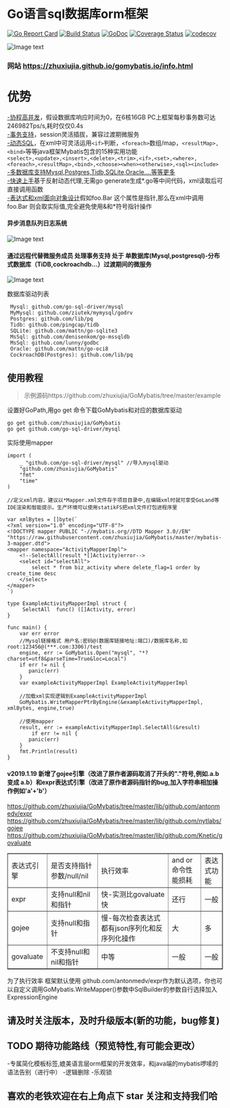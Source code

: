 # Go语言sql数据库orm框架
[![Go Report Card](https://goreportcard.com/badge/github.com/zhuxiujia/GoMybatis)](https://goreportcard.com/report/github.com/zhuxiujia/GoMybatis)
[![Build Status](https://travis-ci.com/zhuxiujia/GoMybatis.svg?branch=master)](https://travis-ci.com/zhuxiujia/GoMybatis)
[![GoDoc](https://godoc.org/github.com/zhuxiujia/GoMybatis?status.svg)](https://godoc.org/github.com/zhuxiujia/GoMybatis)
[![Coverage Status](https://coveralls.io/repos/github/zhuxiujia/GoMybatis/badge.svg?branch=master)](https://coveralls.io/github/zhuxiujia/GoMybatis?branch=master)
[![codecov](https://codecov.io/gh/zhuxiujia/GoMybatis/branch/master/graph/badge.svg)](https://codecov.io/gh/zhuxiujia/GoMybatis)


![Image text](https://zhuxiujia.github.io/gomybatis.io/assets/vuetify.png)
### 网站 https://zhuxiujia.github.io/gomybatis.io/info.html
# 优势
<a href="https://zhuxiujia.github.io/gomybatis.io/info.html">-协程高并发</a>，假设数据库响应时间为0，在6核16GB PC上框架每秒事务数可达246982Tps/s,耗时仅仅0.4s<br>
<a href="https://zhuxiujia.github.io/gomybatis.io/info.html">-事务支持</a>，session灵活插拔，兼容过渡期微服务<br>
<a href="https://zhuxiujia.github.io/gomybatis.io/info.html">-动态SQL</a>，在xml中可灵活运用`<if>`判断，`<foreach>`数组/map，`<resultMap>,<bind>`等等java框架Mybatis包含的15种实用功能<br>
`<select>,<update>,<insert>,<delete>,<trim>,<if>,<set>,<where>,<foreach>,<resultMap>,<bind>,<choose><when><otherwise>,<sql><include>`<br>
<a href="https://zhuxiujia.github.io/gomybatis.io/info.html">-多数据库支持Mysql,Postgres,Tidb,SQLite,Oracle....等等更多</a><br>
<a href="https://zhuxiujia.github.io/gomybatis.io/info.html">-快速上手</a>基于反射动态代理,无需go generate生成*.go等中间代码，xml读取后可直接调用函数<br>
<a href="https://zhuxiujia.github.io/gomybatis.io/info.html">-表达式和xml面向对象设计</a>假如foo.Bar 这个属性是指针,那么在xml中调用 foo.Bar 则会取实际值,完全避免使用&和*符号指针操作<br>
#### 异步消息队列日志系统
![Image text](https://zhuxiujia.github.io/gomybatis.io/assets/log_system.png)
#### 通过远程代替微服务成员 处理事务支持  处于 单数据库(Mysql,postgresql)-分布式数据库（TiDB,cockroachdb...）过渡期间的微服务
![Image text](https://zhuxiujia.github.io/gomybatis.io/assets/tx.png)

数据库驱动列表
```
 Mysql: github.com/go-sql-driver/mysql
 MyMysql: github.com/ziutek/mymysql/godrv
 Postgres: github.com/lib/pq
 Tidb: github.com/pingcap/tidb
 SQLite: github.com/mattn/go-sqlite3
 MsSql: github.com/denisenkom/go-mssqldb
 MsSql: github.com/lunny/godbc
 Oracle: github.com/mattn/go-oci8
 CockroachDB(Postgres): github.com/lib/pq
 ```
 
## 使用教程

> 示例源码https://github.com/zhuxiujia/GoMybatis/tree/master/example

设置好GoPath,用go get 命令下载GoMybatis和对应的数据库驱动
```
go get github.com/zhuxiujia/GoMybatis
go get github.com/go-sql-driver/mysql
```
实际使用mapper
```
import (
	_ "github.com/go-sql-driver/mysql" //导入mysql驱动
	"github.com/zhuxiujia/GoMybatis"
	"fmt"
	"time"
)

//定义xml内容，建议以*Mapper.xml文件存于项目目录中,在编辑xml时就可享受GoLand等IDE渲染和智能提示。生产环境可以使用statikFS把xml文件打包进程序里

var xmlBytes = []byte(`
<?xml version="1.0" encoding="UTF-8"?>
<!DOCTYPE mapper PUBLIC "-//mybatis.org//DTD Mapper 3.0//EN"
"https://raw.githubusercontent.com/zhuxiujia/GoMybatis/master/mybatis-3-mapper.dtd">
<mapper namespace="ActivityMapperImpl">
    <!--SelectAll(result *[]Activity)error-->
    <select id="selectAll">
        select * from biz_activity where delete_flag=1 order by create_time desc
    </select>
</mapper>
`)

type ExampleActivityMapperImpl struct {
     SelectAll  func() ([]Activity, error)
}

func main() {
	var err error
	//Mysql链接格式 用户名:密码@(数据库链接地址:端口)/数据库名称,如root:123456@(***.com:3306)/test
	engine, err := GoMybatis.Open("mysql", "*?charset=utf8&parseTime=True&loc=Local")
	if err != nil {
	   panic(err)
	}
	var exampleActivityMapperImpl ExampleActivityMapperImpl
	
	//加载xml实现逻辑到ExampleActivityMapperImpl
	GoMybatis.WriteMapperPtrByEngine(&exampleActivityMapperImpl, xmlBytes, engine,true)

	//使用mapper
	result, err := exampleActivityMapperImpl.SelectAll(&result)
        if err != nil {
	   panic(err)
	}
	fmt.Println(result)
}
```
#### v2019.1.19 新增了gojee引擎（改进了原作者源码取消了开头的"."符号,例如.a.b变成 a.b）和expr表达式引擎（改进了原作者源码指针的bug,加入字符串相加操作例如'a'+'b'）
https://github.com/zhuxiujia/GoMybatis/tree/master/lib/github.com/antonmedv/expr
https://github.com/zhuxiujia/GoMybatis/tree/master/lib/github.com/nytlabs/gojee
https://github.com/zhuxiujia/GoMybatis/tree/master/lib/github.com/Knetic/govaluate
<table border="1">
     <tr>
        <td>表达式引擎</td>
        <td>是否支持指针参数/null/nil</td>
        <td>执行效率</td>
	<td>and or 命令性能损耗</td>
        <td>表达式功能</td>
    </tr>
    <tr>
         <td>expr</td>
         <td>支持null和nil和指针</td>
         <td>快-实测比govaluate快</td>
	 <td>还行</td>
         <td>一般</td>
    </tr>
    <tr>
          <td>gojee</td>
          <td>支持null和指针</td>
          <td>慢-每次检查表达式都有json序列化和反序列化操作</td>
	  <td>大</td>
          <td>多</td>
    </tr>
    <tr>
           <td>govaluate</td>
           <td>不支持null和nil和指针</td>
           <td>中等</td>
	   <td>一般</td>
           <td>一般</td>
    </tr>
</table>
为了执行效率 框架默认使用 github.com/antonmedv/expr作为默认选项，你也可以自定义调用GoMybatis.WriteMapper()参数中SqlBuilder的参数自行选择加入ExpressionEngine

## 请及时关注版本，及时升级版本(新的功能，bug修复)
## TODO 期待功能路线（预览特性,有可能会更改）
-专属简化模板标签,媲美语言层orm框架的开发效率，和java端的mybatis啰嗦的语法告别（进行中）
-逻辑删除
-乐观锁
## 喜欢的老铁欢迎在右上角点下 star 关注和支持我们哈
